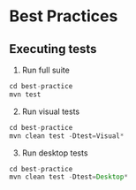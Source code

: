 # Best Practices 

## Executing tests

1. Run full suite
```java
cd best-practice
mvn test
```
2. Run visual tests
```java
cd best-practice
mvn clean test -Dtest=Visual*
```
3. Run desktop tests
```java
cd best-practice
mvn clean test -Dtest=Desktop*
```
